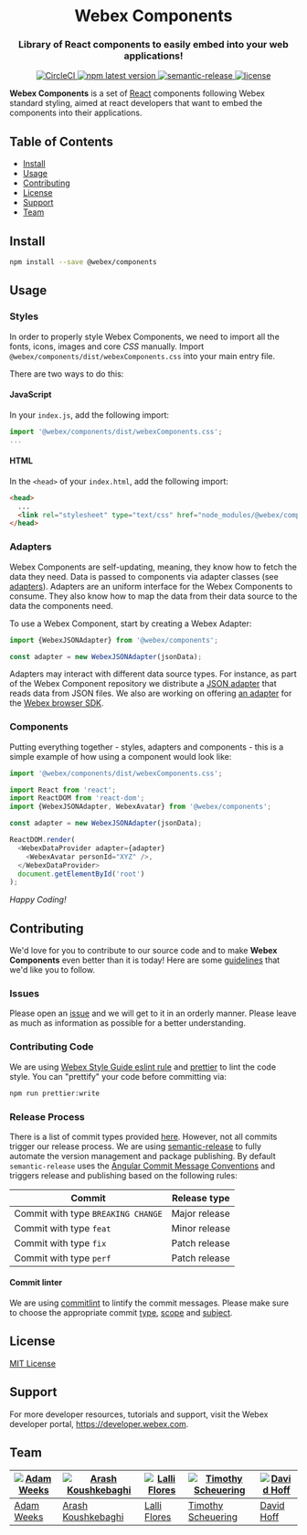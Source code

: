 <h1 align='center' style='border-bottom: none;'>Webex Components</h1>
<h3 align='center'>Library of React components to easily embed into your web applications!</h3>
<p align='center'>
<a href='https://circleci.com/gh/webex/components'>
    <img alt='CircleCI' src='https://circleci.com/gh/webex/components.svg?style=shield'>
  </a>
  <a href='https://www.npmjs.com/package/@webex/components'>
    <img alt='npm latest version' src='https://img.shields.io/npm/v/@webex/components?label=npm%40latest'>
  </a>
  <a href='#badge'>
    <img alt='semantic-release' src='https://img.shields.io/badge/%20%20%F0%9F%93%A6%F0%9F%9A%80-semantic--release-e10079.svg'>
  </a>
  <a href='https://github.com/webex/components/blob/master/package.json#L28'>
    <img src='https://img.shields.io/npm/l/webex.svg' alt='license'>
  </a>
</p>

**Webex Components** is a set of [React](https://reactjs.org) components following Webex standard styling,
aimed at react developers that want to embed the components into their applications.

## Table of Contents

- [Install](#install)
- [Usage](#usage)
- [Contributing](#contributing)
- [License](#license)
- [Support](#support)
- [Team](#team)

## Install

```bash
npm install --save @webex/components
```

## Usage

### Styles

In order to properly style Webex Components, we need to import all the fonts, icons, images and core _CSS_ manually.
Import `@webex/components/dist/webexComponents.css` into your main entry file.

There are two ways to do this:

#### JavaScript

In your `index.js`, add the following import:

```js
import '@webex/components/dist/webexComponents.css';
...
```

#### HTML

In the `<head>` of your `index.html`, add the following import:

```html
<head>
  ...
  <link rel="stylesheet" type="text/css" href="node_modules/@webex/components/dist/webexComponents.css" />
</head>
```

### Adapters

Webex Components are self-updating, meaning, they know how to fetch the data they need.
Data is passed to components via adapter classes (see [adapters](./src/adapters)).
Adapters are an uniform interface for the Webex Components to consume.
They also know how to map the data from their data source to the data the components need.

To use a Webex Component, start by creating a Webex Adapter:

```js
import {WebexJSONAdapter} from '@webex/components';

const adapter = new WebexJSONAdapter(jsonData);
```

Adapters may interact with different data source types.
For instance, as part of the Webex Component repository we distribute a [JSON adapter](./src/adapters) that reads data from JSON files.
We also are working on offering [an adapter](https://github.com/webex/sdk-component-adapter) for the [Webex browser SDK](https://github.com/webex/webex-js-sdk).

### Components

Putting everything together - styles, adapters and components - this is a simple example of how using a component would look like:

```js
import '@webex/components/dist/webexComponents.css';

import React from 'react';
import ReactDOM from 'react-dom';
import {WebexJSONAdapter, WebexAvatar} from '@webex/components';

const adapter = new WebexJSONAdapter(jsonData);

ReactDOM.render(
  <WebexDataProvider adapter={adapter}
    <WebexAvatar personId="XYZ" />,
  </WebexDataProvider>
  document.getElementById('root')
);
```

_Happy Coding!_

## Contributing

We'd love for you to contribute to our source code and to make **Webex Components** even better than it is today! Here are some [guidelines](https://github.com/webex/components/blob/master/CONTRIBUTING.md) that we'd like you to follow.

### Issues

Please open an [issue](https://github.com/webex/components/issues) and we will get to it in an orderly manner.
Please leave as much as information as possible for a better understanding.

### Contributing Code

We are using [Webex Style Guide eslint rule](https://github.com/webex/web-styleguide/tree/master/packages/node_modules/%40webex/eslint-config-react) and [prettier](https://github.com/prettier/prettier) to lint the code style.
You can "prettify" your code before committing via:

```bash
npm run prettier:write
```

### Release Process

There is a list of commit types provided [here](https://github.com/webex/components/blob/master/CONTRIBUTING.md#type). However, not all commits trigger our release process.
We are using [semantic-release](https://github.com/semantic-release/semantic-release) to fully automate the version management and package publishing.
By default `semantic-release` uses the [Angular Commit Message Conventions](https://github.com/angular/angular.js/blob/master/DEVELOPERS.md#-git-commit-guidelines) and triggers release and publishing based on the following rules:

| Commit                             | Release type  |
| ---------------------------------- | ------------- |
| Commit with type `BREAKING CHANGE` | Major release |
| Commit with type `feat`            | Minor release |
| Commit with type `fix`             | Patch release |
| Commit with type `perf`            | Patch release |

#### Commit linter

We are using [commitlint](https://github.com/conventional-changelog/commitlint) to lintify the commit messages.
Please make sure to choose the appropriate commit [type](https://github.com/webex/components/blob/master/CONTRIBUTING.md#type), [scope](https://github.com/webex/components/blob/master/CONTRIBUTING.md#scope) and [subject](https://github.com/webex/components/blob/master/CONTRIBUTING.md#scope).

## License

[MIT License](https://opensource.org/licenses/MIT)

## Support

For more developer resources, tutorials and support, visit the Webex developer portal, https://developer.webex.com.

## Team

| [![Adam Weeks](https://github.com/adamweeks.png?size=100)](https://github.com/adamweeks) | [![Arash Koushkebaghi](https://github.com/akoushke.png?size=100)](https://github.com/akoushke) | [![Lalli Flores](https://github.com/lalli-flores.png?size=100)](https://github.com/lalli-flores) | [![Timothy Scheuering](https://github.com/InteractiveTimmy.png?size=100)](https://github.com/InteractiveTimmy) | [![David Hoff](https://github.com/harborhoffer.png?size=100)](https://github.com/harborhoffer) |
| ---------------------------------------------------------------------------------------- | ---------------------------------------------------------------------------------------------- | ------------------------------------------------------------------------------------------------ | -------------------------------------------------------------------------------------------------------------- | ---------------------------------------------------------------------------------------------- |
| [Adam Weeks](https://github.com/adamweeks)                                               | [Arash Koushkebaghi](https://github.com/akoushke)                                              | [Lalli Flores](https://github.com/lalli-flores)                                                  | [Timothy Scheuering](https://github.com/InteractiveTimmy)                                                      | [David Hoff](https://github.com/harborhoffer)                                                  |
